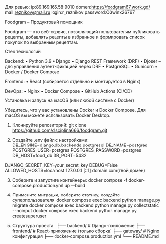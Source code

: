 Для ревью:
ip:89.169.166.58:9010
domen:https://foodgram67.work.gd/
mail:reznikov@mail.ru
login:r_reznikov
password:OGwinx26767

Foodgram – Продуктовый помощник

Foodgram — это веб-сервис, позволяющий пользователям публиковать рецепты, добавлять рецепты в избранное и формировать список покупок по выбранным рецептам.

Стек технологий

Backend:
	•	Python 3.9
	•	Django
	•	Django REST Framework (DRF)
	•	Djoser – для управления аутентификацией через DRF
	•	PostgreSQL
	•	Gunicorn
	•	Docker / Docker Compose

Frontend:
	•	React (собирается отдельно и монтируется в Nginx)

DevOps:
	•	Nginx
	•	Docker Compose
	•	GitHub Actions (CI/CD)

Установка и запуск на macOS (или любой системе с Docker)

Убедитесь, что у вас установлены Docker и Docker Compose. Для macOS вы можете использовать Docker Desktop.

1. Клонируйте репозиторий:
git clone https://github.com/disciplina666/foodgram.git

2. Создайте .env файл с настройками:
DB_ENGINE=django.db.backends.postgresql
DB_NAME=postgres
POSTGRES_USER=postgres
POSTGRES_PASSWORD=postgres
DB_HOST=food_db
DB_PORT=5432

DJANGO_SECRET_KEY=your_secret_key
DEBUG=False
ALLOWED_HOSTS=localhost 127.0.0.1 [::1] domain.com(твой домен)

3. Соберите и запустите контейнеры:
docker compose -f docker-compose.production.yml up --build

4. Примените миграции, соберите статику, создайте суперпользователя:
docker compose exec backend python manage.py migrate
docker compose exec backend python manage.py collectstatic --noinput
docker compose exec backend python manage.py createsuperuser

5. Структура проекта
.
├── backend/               # Django-приложение
├── frontend/              # React-приложение (только сборка)
├── gateway/               # Nginx конфигурация
├── docker-compose.production.yml
└── README.md